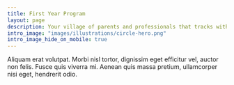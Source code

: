 ```yaml
---
title: First Year Program
layout: page
description: Your village of parents and professionals that tracks with your baby
intro_image: "images/illustrations/circle-hero.png"
intro_image_hide_on_mobile: true
---
```


Aliquam erat volutpat. Morbi nisl tortor, dignissim eget efficitur vel, auctor non felis. Fusce quis viverra mi. Aenean quis massa pretium, ullamcorper nisi eget, hendrerit odio.
